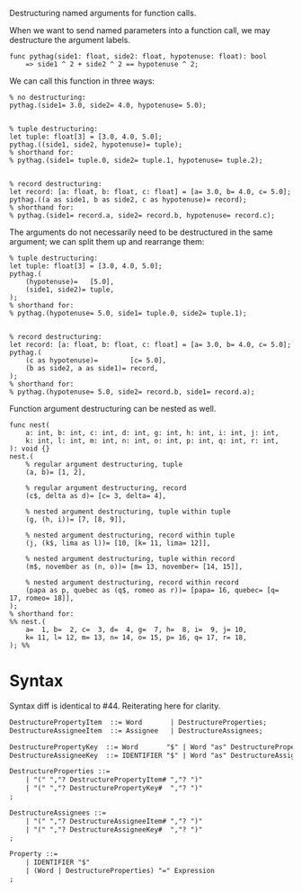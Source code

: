 Destructuring named arguments for function calls.

When we want to send named parameters into a function call, we may destructure the argument labels.
```cp
func pythag(side1: float, side2: float, hypotenuse: float): bool
	=> side1 ^ 2 + side2 ^ 2 == hypotenuse ^ 2;
```
We can call this function in three ways:
```cp
% no destructuring:
pythag.(side1= 3.0, side2= 4.0, hypotenuse= 5.0);


% tuple destructuring:
let tuple: float[3] = [3.0, 4.0, 5.0];
pythag.((side1, side2, hypotenuse)= tuple);
% shorthand for:
% pythag.(side1= tuple.0, side2= tuple.1, hypotenuse= tuple.2);


% record destructuring:
let record: [a: float, b: float, c: float] = [a= 3.0, b= 4.0, c= 5.0];
pythag.((a as side1, b as side2, c as hypotenuse)= record);
% shorthand for:
% pythag.(side1= record.a, side2= record.b, hypotenuse= record.c);
```

The arguments do not necessarily need to be destructured in the same argument; we can split them up and rearrange them:
```cp
% tuple destructuring:
let tuple: float[3] = [3.0, 4.0, 5.0];
pythag.(
	(hypotenuse)=   [5.0],
	(side1, side2)= tuple,
);
% shorthand for:
% pythag.(hypotenuse= 5.0, side1= tuple.0, side2= tuple.1);


% record destructuring:
let record: [a: float, b: float, c: float] = [a= 3.0, b= 4.0, c= 5.0];
pythag.(
	(c as hypotenuse)=        [c= 5.0],
	(b as side2, a as side1)= record,
);
% shorthand for:
% pythag.(hypotenuse= 5.0, side2= record.b, side1= record.a);
```

Function argument destructuring can be nested as well.
```cp
func nest(
	a: int, b: int, c: int, d: int, g: int, h: int, i: int, j: int,
	k: int, l: int, m: int, n: int, o: int, p: int, q: int, r: int,
): void {}
nest.(
	% regular argument destructuring, tuple
	(a, b)= [1, 2],

	% regular argument destructuring, record
	(c$, delta as d)= [c= 3, delta= 4],

	% nested argument destructuring, tuple within tuple
	(g, (h, i))= [7, [8, 9]],

	% nested argument destructuring, record within tuple
	(j, (k$, lima as l))= [10, [k= 11, lima= 12]],

	% nested argument destructuring, tuple within record
	(m$, november as (n, o))= [m= 13, november= [14, 15]],

	% nested argument destructuring, record within record
	(papa as p, quebec as (q$, romeo as r))= [papa= 16, quebec= [q= 17, romeo= 18]],
);
% shorthand for:
%% nest.(
	a=  1, b=  2, c=  3, d=  4, g=  7, h=  8, i=  9, j= 10,
	k= 11, l= 12, m= 13, n= 14, o= 15, p= 16, q= 17, r= 18,
); %%
```

# Syntax
Syntax diff is identical to #44. Reiterating here for clarity.
```diff
DestructurePropertyItem  ::= Word       | DestructureProperties;
DestructureAssigneeItem  ::= Assignee   | DestructureAssignees;

DestructurePropertyKey  ::= Word       "$" | Word "as" DestructurePropertyItem;
DestructureAssigneeKey  ::= IDENTIFIER "$" | Word "as" DestructureAssigneeItem;

DestructureProperties ::=
	| "(" ","? DestructurePropertyItem# ","? ")"
	| "(" ","? DestructurePropertyKey#  ","? ")"
;

DestructureAssignees ::=
	| "(" ","? DestructureAssigneeItem# ","? ")"
	| "(" ","? DestructureAssigneeKey#  ","? ")"
;

Property ::=
	| IDENTIFIER "$"
	| (Word | DestructureProperties) "=" Expression
;
```
